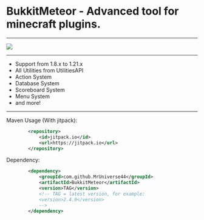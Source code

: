 # BukkitMeteor - Advanced tool for minecraft plugins.

---

[![](https://jitpack.io/v/MrUniverse44/BukkitMeteor.svg)](https://jitpack.io/#MrUniverse44/BukkitMeteor)

---

* Support from 1.8.x to 1.21.x
* All Utilities from UtilitiesAPI
* Action System
* Database System
* Scoreboard System
* Menu System
* and more!

---

Maven Usage (With jitpack):
```XML
        <repository>
            <id>jitpack.io</id>
            <url>https://jitpack.io</url>
        </repository>
```

Dependency:
```XML
        <dependency>
            <groupId>com.github.MrUniverse44</groupId>
            <artifactId>BukkitMeteor</artifactId>
            <version>TAG</version>
            <!-- TAG = latest version, for example:
            <version>2.4.0</version>
            -->
        </dependency>
```